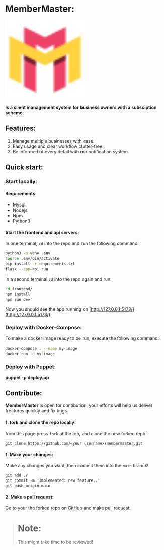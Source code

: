 # MemberMaster:

<img src="./frontend/public/membermaster.svg" width="50%" />

**Is a client management system for business owners with a subsciption scheme.**

## Features:

1. Manage multiple businesses with ease.
2. Easy usage and clear workflow clutter-free.
3. Be informed of every detail with our notification system.

## Quick start:

### Start locally:

#### Requirements:

- Mysql
- Nodejs
- Npm
- Python3

#### Start the frontend and api servers:

In one terminal, `cd` into the repo and run the following command:

```bash
python3 -m venv .env
source .env/bin/activate
pip install -r requirements.txt
flask --app=api run
```

In a second terminal `cd` into the repo again and run:

```bash
cd frontend/
npm install
npm run dev
```

Now you should see the app running on [http://127.0.0.1:5173/](http://127.0.0.1:5173/).

### Deploy with **Docker-Compose**:

To make a docker image ready to be run, execute the following command:

```bash
docker-compose . --name my-image
docker run -d my-image
```

### Deploy with Puppet:

**puppet -p deploy.pp**

## Contribute:

**MemberMaster** is open for contibution, your efforts will help us deliver freatures quickly and fix bugs.

#### 1. fork and clone the repo locally:

from this page press `fork` at the top, and clone the new forked repo.

    git clone https://github.com/<your username>/membermaster.git

#### 1. Make your changes:

Make any changes you want, then commit them into the `main` branck!

    git add ./
    git commit -m 'Implemented: new feature..'
    git push origin main

#### 2. Make a pull request:

Go to your the forked repo on [GitHub](https://github.com) and make pull request.

># Note:  
>This might take time to be reviewed!
